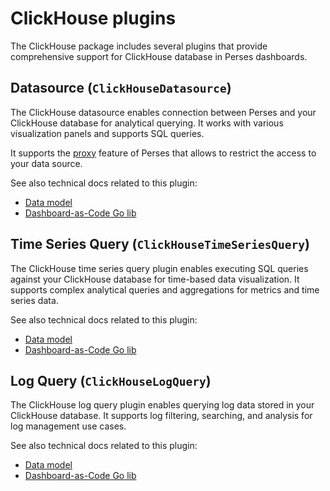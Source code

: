 # ClickHouse plugins

The ClickHouse package includes several plugins that provide comprehensive support for ClickHouse database in Perses dashboards.

## Datasource (`ClickHouseDatasource`)

The ClickHouse datasource enables connection between Perses and your ClickHouse database for analytical querying. It works with various visualization panels and supports SQL queries.

It supports the [proxy](https://perses.dev/perses/docs/concepts/proxy/) feature of Perses that allows to restrict the access to your data source.

See also technical docs related to this plugin:

- [Data model](./model.md#datasource)
- [Dashboard-as-Code Go lib](./go-sdk/datasource.md)

## Time Series Query (`ClickHouseTimeSeriesQuery`)

The ClickHouse time series query plugin enables executing SQL queries against your ClickHouse database for time-based data visualization. It supports complex analytical queries and aggregations for metrics and time series data.

See also technical docs related to this plugin:

- [Data model](./model.md#clickhousetimeseriesquery)
- [Dashboard-as-Code Go lib](./go-sdk/timeseries-query.md)

## Log Query (`ClickHouseLogQuery`)

The ClickHouse log query plugin enables querying log data stored in your ClickHouse database. It supports log filtering, searching, and analysis for log management use cases.

See also technical docs related to this plugin:

- [Data model](./model.md#clickhouselogquery)
- [Dashboard-as-Code Go lib](./go-sdk/log-query.md)